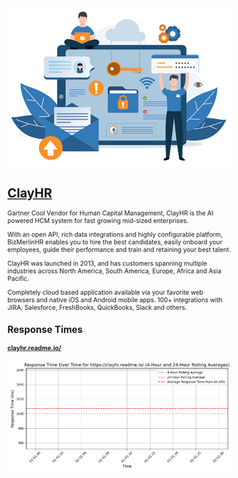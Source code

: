 [![Visit ClayHR](imagePreview.png)](https://clayhr.com)

# [ClayHR](https://clayhr.com)

Gartner Cool Vendor for Human Capital Management, ClayHR is the AI powered HCM system for fast growing mid-sized enterprises.

With an open API, rich data integrations and highly configurable platform,
BizMerlinHR enables you to hire the best candidates, easily onboard your employees, guide their performance and train and retaining your best talent.

ClayHR was launched in 2013, and has customers spanning multiple industries across North America, South America, Europe, Africa and Asia Pacific.

Completely cloud based application available via your favorite web browsers and native iOS and Android mobile apps. 100+ integrations with JIRA, Salesforce, FreshBooks, QuickBooks, Slack and others.

## Response Times

#### [clayhr.readme.io/](https://clayhr.readme.io/)

![clayhr.readme.io/](response-time-charts/636c617968722e726561646d652e696f2f.png)
